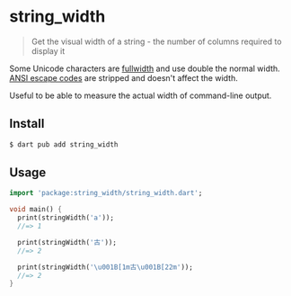 # string_width

> Get the visual width of a string - the number of columns required to display it

Some Unicode characters are [fullwidth](https://en.wikipedia.org/wiki/Halfwidth_and_fullwidth_forms) and use double the normal width. [ANSI escape codes](https://en.wikipedia.org/wiki/ANSI_escape_code) are stripped and doesn't affect the width.

Useful to be able to measure the actual width of command-line output.

## Install

```bash
$ dart pub add string_width
```

## Usage

```dart
import 'package:string_width/string_width.dart';

void main() {
  print(stringWidth('a'));
  //=> 1

  print(stringWidth('古'));
  //=> 2

  print(stringWidth('\u001B[1m古\u001B[22m'));
  //=> 2
}

```
